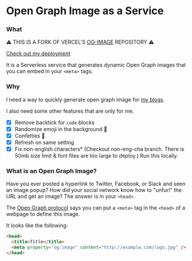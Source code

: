 # Open Graph Image as a Service

### What

⚠️ THIS IS A FORK OF VERCEL'S [OG-IMAGE](https://github.com/vercel/og-image) REPOSITORY ⚠️

[Check out my deployment](https://og.aliu.dev)

It is a Serverless service that generates dynamic Open Graph images that you can embed in your `<meta>` tags.

### Why

I need a way to quickly generate open graph image for [my blogs](https://blog.aliu.dev). 

I also need some other features that are only for me. 

* [x] Remove backtick for `code` blocks
* [x] Randomize emoji in the background 🙂
* [x] Confetties 🎊
* [x] Refresh on same setting
* [x] Fix non-english characters* (Checkout non-eng-cha branch. There is 50mb size limit & font files are too large to deploy.) Run this locally.

### What is an Open Graph Image?

Have you ever posted a hyperlink to Twitter, Facebook, or Slack and seen an image popup?
How did your social network know how to "unfurl" the URL and get an image?
The answer is in your `<head>`.

The [Open Graph protocol](http://ogp.me) says you can put a `<meta>` tag in the `<head>` of a webpage to define this image.

It looks like the following:

```html
<head>
  <title>Title</title>
  <meta property="og:image" content="http://example.com/logo.jpg" />
</head>
```

